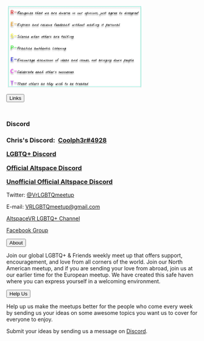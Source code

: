 <p><a href="/guidelines" id="guidelines"><img src='/assets/img/guidelines.jpg' alt='Discussion Guidelines' height='216' width='358' /></a>
</p>
<button class="collapsible" id="links" data-parent="links" data-child="links-child">Links</button>
	<div id="links-child" class="innertext" data-parent="links">
		<hr style="height:10px; visibility:hidden;">
		<div class="encase" id="discord" data-parent="links">
			<h3>Discord<h3>
			<p>Chris's Discord:&nbsp;&nbsp;<a href="https://discordapp.com/users/295068589860585472" target="_blank" id="chris" data-parent="links">Coolph3r#4928</a></p>
			<p><a href="https://discord.me/vrlgbtq" target="_blank" id="lgbtqdiscord" data-parent="links">LGBTQ+ Discord</a></p>
			<p><a href="https://discordapp.com/invite/altspacevr" target="_blank" id="officialaltspacediscord" data-parent="links">Official Altspace Discord</a></p>
			<p><a href="https://discord.gg/SYAmHa2" target="_blank" id="altspacediscord" data-parent="links">Unofficial Official Altspace Discord</a></p>
		</div>
		<div class="encase" id="social" data-parent="links">
			<p>Twitter: <a href="https://twitter.com/VrLGBTQmeetup" target="_blank" id="twitter" data-parent="social">@VrLGBTQmeetup</a></p>
			<p>E-mail: <a href="mailto:VRLGBTQmeetup@gmail.com" target="_top" id="email" data-parent="links">VRLGBTQmeetup@gmail.com</a></p>
			<p><a href="https://account.altvr.com/channels/lgbtq" target="_blank" id="channel" data-parent="links">AltspaceVR LGBTQ+ Channel</a></p>
			<p><a href="https://www.facebook.com/groups/195286514536810/about/" target="_blank" id="facebook" data-parent="links">Facebook Group</a></p>
		</div>
	</div>
<button class="collapsible" id="about" data-parent="about" data-child="about-child">About</button>
	<div id="about-child" class="innertext" data-parent="about">
		<p>Join our global LGBTQ+ &amp; Friends weekly meet up that offers support, encouragement, and love from all corners of the world. Join our North American meetup, and if you are sending your love from abroad, join us at our earlier time for the European meetup. We have created this safe haven where you can express yourself in a welcoming environment.</p>
	</div>
<button class="collapsible" id="help" data-parent="help" data-child="help-child">Help Us</button>
	<div id="help-child" class="innertext" data-parent="help">
		<p>Help up us make the meetups better for the people who come every week by sending us your ideas on some awesome topics you want us to cover for everyone to enjoy.</p>
		<p>Submit your ideas by sending us a message on <a href="https://discord.me/vrlgbtq" target="_blank" id="help-discord" data-parent="help">Discord</a>.</p>
	</div>
